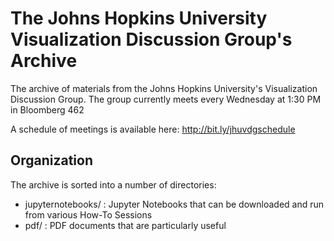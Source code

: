 # The Johns Hopkins University Visualization Discussion Group's Archive

The archive of materials from the Johns Hopkins University's Visualization Discussion Group. The group currently meets every Wednesday at 1:30 PM in Bloomberg 462

A schedule of meetings is available here: http://bit.ly/jhuvdgschedule 

## Organization
The archive is sorted into a number of directories:
* jupyternotebooks/ : Jupyter Notebooks that can be downloaded and run from various How-To Sessions
* pdf/ : PDF documents that are particularly useful 
